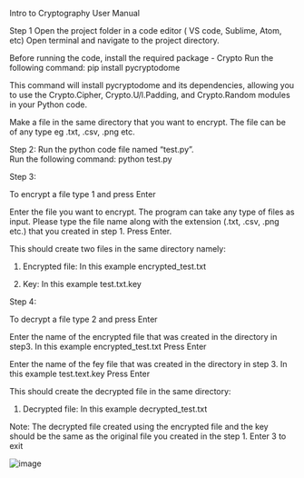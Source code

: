  
Intro to Cryptography 
User Manual 
 
 
Step 1 
Open the project folder in a code editor ( VS code, Sublime, Atom, etc)  Open terminal and navigate to the project directory. 
 
  
 
 
Before running the code, install the required package - Crypto Run the following command: pip install pycryptodome 
 
  
 
This command will install pycryptodome and its dependencies, allowing you to use the Crypto.Cipher, Crypto.U/l.Padding, and Crypto.Random modules in your Python code. 
 
Make a file in the same directory that you want to encrypt. The file can be of any type eg .txt, .csv, .png etc.  
 
  
 
Step 2: 
Run the python code file named “test.py”.  
Run the following command: 
python test.py 
 
  
 
 
Step 3: 
 
To encrypt a file type 1 and press Enter  
  
 
Enter the file you want to encrypt. The program can take any type of files as input. 
Please type the file name along with the extension (.txt, .csv, .png etc.) that you created in step 1.  Press Enter. 
 
  
 
 
 
This should create two files in the same directory namely:  
 
1)	Encrypted file: In this example encrypted_test.txt 
 
   
2)	Key: In this example test.txt.key 
 
  
 
 
Step 4: 
 
To decrypt a file type 2 and press Enter  
 
  
 
 
 
Enter the name of the encrypted file that was created in the directory in step3. In this example encrypted_test.txt 
Press Enter 
 
  
 
Enter the name of the fey file that was created in the directory in step 3. In this example test.text.key Press Enter 
 
   
This should create the decrypted file in the same directory: 
 
1) Decrypted file: In this example decrypted_test.txt 
 
Note: The decrypted file created using the encrypted file and the key should be the same as the original file you created in the step 1. 
Enter 3 to exit 
 
  
 
 
 
 
 
 
 
 
 
![image](https://github.com/mandarangchekar/AES-File-Encryption-and-Decryption-Tool/assets/65801031/32fe1523-0a15-461a-bf12-c5b1dfed8412)
